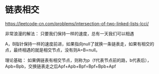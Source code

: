 #  链表相交

https://leetcode-cn.com/problems/intersection-of-two-linked-lists-lcci/

非常浪漫的解法：
只要我们保持一样的速度，总有一天我们可以相遇

A，B指针保持一样的速度前进，如果指向null了就换一条链表走，如果有相交的点，最终相遇的就是相交节点，没有则A=B=null。


理论基础：
如果俩链表有相交节点，则称为p（f代表节点前的路，b代表后），Apb=Bpb，交换链表走之后Apf+Apb+Bpf=Bpf+Bpb+Apf
